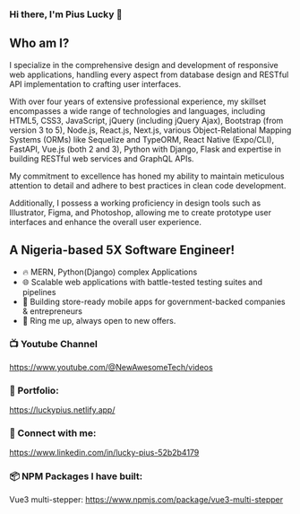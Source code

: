 ### Hi there, I'm Pius Lucky 👋

## Who am I?
I specialize in the comprehensive design and development of responsive web applications, handling every aspect from database design and RESTful API implementation to crafting user interfaces.

With over four years of extensive professional experience, my skillset encompasses a wide range of technologies and languages, including HTML5, CSS3, JavaScript, jQuery (including jQuery Ajax), Bootstrap (from version 3 to 5), Node.js, React.js, Next.js, various Object-Relational Mapping Systems (ORMs) like Sequelize and TypeORM, React Native (Expo/CLI), FastAPI, Vue.js (both 2 and 3), Python with Django, Flask and expertise in building RESTful web services and GraphQL APIs.

My commitment to excellence has honed my ability to maintain meticulous attention to detail and adhere to best practices in clean code development.

Additionally, I possess a working proficiency in design tools such as Illustrator, Figma, and Photoshop, allowing me to create prototype user interfaces and enhance the overall user experience.


## A Nigeria-based 5X Software Engineer!

- 🔥 MERN, Python(Django) complex Applications
- 🌐 Scalable web applications with battle-tested testing suites and pipelines
- 📱 Building store-ready mobile apps for government-backed companies & entrepreneurs
- 🌱 Ring me up, always open to new offers.


### 📺 Youtube Channel
https://www.youtube.com/@NewAwesomeTech/videos

### 🐐 Portfolio: 
https://luckypius.netlify.app/

### 🤙 Connect with me:
https://www.linkedin.com/in/lucky-pius-52b2b4179

### 📦 NPM Packages I have built: 
Vue3 multi-stepper: https://www.npmjs.com/package/vue3-multi-stepper







